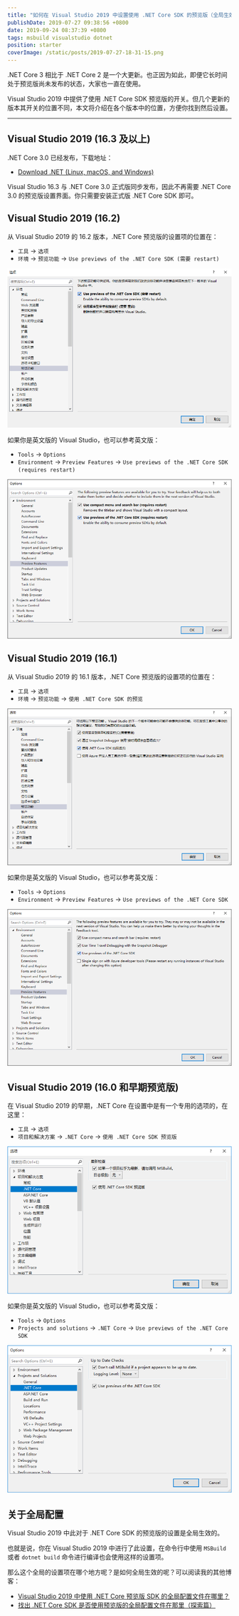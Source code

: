 ```yaml
---
title: "如何在 Visual Studio 2019 中设置使用 .NET Core SDK 的预览版（全局生效）"
publishDate: 2019-07-27 09:38:56 +0800
date: 2019-09-24 08:37:39 +0800
tags: msbuild visualstudio dotnet
position: starter
coverImage: /static/posts/2019-07-27-18-31-15.png
---
```


.NET Core 3 相比于 .NET Core 2 是一个大更新。也正因为如此，即便它长时间处于预览版尚未发布的状态，大家也一直在使用。

Visual Studio 2019 中提供了使用 .NET Core SDK 预览版的开关。但几个更新的版本其开关的位置不同，本文将介绍在各个版本中的位置，方便你找到然后设置。

---

<div id="toc"></div>

## Visual Studio 2019 (16.3 及以上)

.NET Core 3.0 已经发布，下载地址：

- [Download .NET (Linux, macOS, and Windows)](https://dotnet.microsoft.com/download)

Visual Studio 16.3 与 .NET Core 3.0 正式版同步发布，因此不再需要 .NET Core 3.0 的预览版设置界面。你只需要安装正式版 .NET Core SDK 即可。

## Visual Studio 2019 (16.2)

从 Visual Studio 2019 的 16.2 版本，.NET Core 预览版的设置项的位置在：

- `工具` -> `选项`
- `环境` -> `预览功能` -> `Use previews of the .NET Core SDK (需要 restart)`


![Visual Studio 2019 16.2 的设置位置](/static/posts/2019-07-27-18-31-15.png)

如果你是英文版的 Visual Studio，也可以参考英文版：

- `Tools` -> `Options`
- `Environment` -> `Preview Features` -> `Use previews of the .NET Core SDK (requires restart)`

![Option location of Visual Studio 2019 16.2](/static/posts/2019-07-27-18-34-43.png)

## Visual Studio 2019 (16.1)

从 Visual Studio 2019 的 16.1 版本，.NET Core 预览版的设置项的位置在：

- `工具` -> `选项`
- `环境` -> `预览功能` -> `使用 .NET Core SDK 的预览`

![Visual Studio 2019 16.1 的设置位置](/static/posts/2019-07-27-09-00-09.png)

如果你是英文版的 Visual Studio，也可以参考英文版：

- `Tools` -> `Options`
- `Environment` -> `Preview Features` -> `Use previews of the .NET Core SDK`

![Option location of Visual Studio 2019 16.1](/static/posts/2019-07-27-09-11-48.png)

## Visual Studio 2019 (16.0 和早期预览版)

在 Visual Studio 2019 的早期，.NET Core 在设置中是有一个专用的选项的，在这里：

- `工具` -> `选项`
- `项目和解决方案` -> `.NET Core` -> `使用 .NET Core SDK 预览版`

![Visual Studio 2019 16.0 的设置位置](/static/posts/2019-07-27-09-08-23.png)

如果你是英文版的 Visual Studio，也可以参考英文版：

- `Tools` -> `Options`
- `Projects and solutions` -> `.NET Core` -> `Use previews of the .NET Core SDK`

![Option location of Visual Studio 2019 16.0](/static/posts/2019-07-27-09-23-36.png)

## 关于全局配置

Visual Studio 2019 中此对于 .NET Core SDK 的预览版的设置是全局生效的。

也就是说，你在 Visual Studio 2019 中进行了此设置，在命令行中使用 `MSBuild` 或者 `dotnet build` 命令进行编译也会使用这样的设置项。

那么这个全局的设置项在哪个地方呢？是如何全局生效的呢？可以阅读我的其他博客：

- [Visual Studio 2019 中使用 .NET Core 预览版 SDK 的全局配置文件在哪里？](/post/where-is-the-dotnet-sdk-preview-config-file)
- [找出 .NET Core SDK 是否使用预览版的全局配置文件在那里（探索篇）](/post/find-out-the-dotnet-sdk-preview-config-file)

